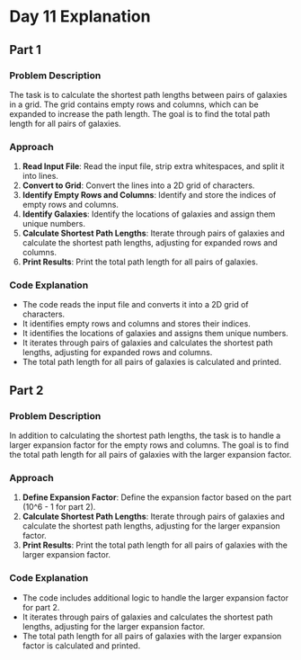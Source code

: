 # Day 11 Explanation

## Part 1

### Problem Description
The task is to calculate the shortest path lengths between pairs of galaxies in a grid. The grid contains empty rows and columns, which can be expanded to increase the path length. The goal is to find the total path length for all pairs of galaxies.

### Approach
1. **Read Input File**: Read the input file, strip extra whitespaces, and split it into lines.
2. **Convert to Grid**: Convert the lines into a 2D grid of characters.
3. **Identify Empty Rows and Columns**: Identify and store the indices of empty rows and columns.
4. **Identify Galaxies**: Identify the locations of galaxies and assign them unique numbers.
5. **Calculate Shortest Path Lengths**: Iterate through pairs of galaxies and calculate the shortest path lengths, adjusting for expanded rows and columns.
6. **Print Results**: Print the total path length for all pairs of galaxies.

### Code Explanation
- The code reads the input file and converts it into a 2D grid of characters.
- It identifies empty rows and columns and stores their indices.
- It identifies the locations of galaxies and assigns them unique numbers.
- It iterates through pairs of galaxies and calculates the shortest path lengths, adjusting for expanded rows and columns.
- The total path length for all pairs of galaxies is calculated and printed.

## Part 2

### Problem Description
In addition to calculating the shortest path lengths, the task is to handle a larger expansion factor for the empty rows and columns. The goal is to find the total path length for all pairs of galaxies with the larger expansion factor.

### Approach
1. **Define Expansion Factor**: Define the expansion factor based on the part (10^6 - 1 for part 2).
2. **Calculate Shortest Path Lengths**: Iterate through pairs of galaxies and calculate the shortest path lengths, adjusting for the larger expansion factor.
3. **Print Results**: Print the total path length for all pairs of galaxies with the larger expansion factor.

### Code Explanation
- The code includes additional logic to handle the larger expansion factor for part 2.
- It iterates through pairs of galaxies and calculates the shortest path lengths, adjusting for the larger expansion factor.
- The total path length for all pairs of galaxies with the larger expansion factor is calculated and printed.

